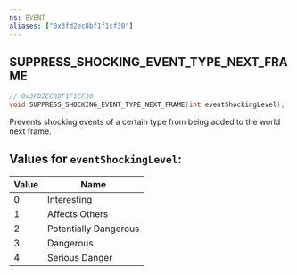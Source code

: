 ```yaml
---
ns: EVENT
aliases: ["0x3fd2ec8bf1f1cf30"]
---
```

## SUPPRESS_SHOCKING_EVENT_TYPE_NEXT_FRAME

```c
// 0x3FD2EC8BF1F1CF30
void SUPPRESS_SHOCKING_EVENT_TYPE_NEXT_FRAME(int eventShockingLevel);
```

Prevents shocking events of a certain type from being added to the world next frame.

## Values for `eventShockingLevel`:
| Value | Name |
| --- | --- |
| 0 | Interesting |
| 1 | Affects Others |
| 2 | Potentially Dangerous |
| 3 | Dangerous |
| 4 | Serious Danger |

